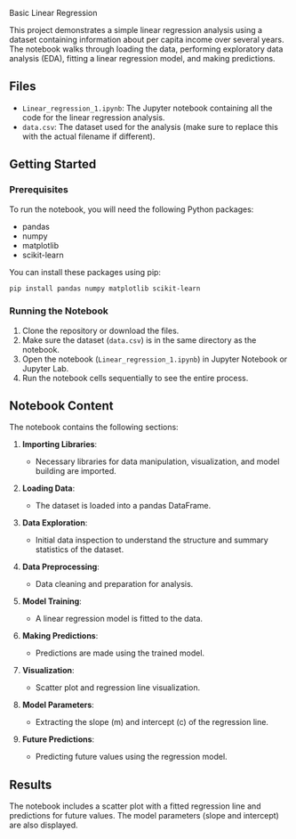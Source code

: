 
Basic Linear Regression

This project demonstrates a simple linear regression analysis using a dataset containing information about per capita income over several years.
The notebook walks through loading the data, performing exploratory data analysis (EDA), fitting a linear regression model, and making predictions.

## Files

- `Linear_regression_1.ipynb`: The Jupyter notebook containing all the code for the linear regression analysis.
- `data.csv`: The dataset used for the analysis (make sure to replace this with the actual filename if different).

## Getting Started

### Prerequisites

To run the notebook, you will need the following Python packages:

- pandas
- numpy
- matplotlib
- scikit-learn

You can install these packages using pip:

```bash
pip install pandas numpy matplotlib scikit-learn
```

### Running the Notebook

1. Clone the repository or download the files.
2. Make sure the dataset (`data.csv`) is in the same directory as the notebook.
3. Open the notebook (`Linear_regression_1.ipynb`) in Jupyter Notebook or Jupyter Lab.
4. Run the notebook cells sequentially to see the entire process.

## Notebook Content

The notebook contains the following sections:

1. **Importing Libraries**:
   - Necessary libraries for data manipulation, visualization, and model building are imported.

2. **Loading Data**:
   - The dataset is loaded into a pandas DataFrame.

3. **Data Exploration**:
   - Initial data inspection to understand the structure and summary statistics of the dataset.

4. **Data Preprocessing**:
   - Data cleaning and preparation for analysis.

5. **Model Training**:
   - A linear regression model is fitted to the data.

6. **Making Predictions**:
   - Predictions are made using the trained model.

7. **Visualization**:
   - Scatter plot and regression line visualization.

8. **Model Parameters**:
   - Extracting the slope (m) and intercept (c) of the regression line.

9. **Future Predictions**:
   - Predicting future values using the regression model.

## Results

The notebook includes a scatter plot with a fitted regression line and predictions for future values. The model parameters (slope and intercept) are also displayed.

